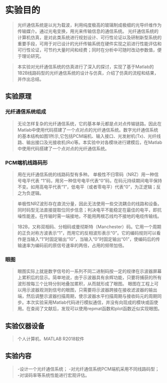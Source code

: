 # 实验目的

>光纤通信系统是以光为载波，利用纯度极高的玻璃制成极细的光导纤维作为传输媒介。通过光电变换，用光来传输信息的通信系统。
光纤通信系统的计算机仿真，是对此类系统进行规划设计、可行性论证以及研制新型系统的重要手段，可用于对已设计的光纤传输系统在硬件实现之前进行性能评估和可行性论证，可节约大量时间和经费；同时在分析中可随时改动参数值，便于理论研究。

>本实验对光纤通信系统的仿真进行了深入的探讨，实现了基于Matlab的1B2B线路码型的光纤通信系统的设计与仿真，介绍了仿真的流程和结果，并作出总结。

## 实验原理

### 光纤通信系统组成

>无论怎样复杂的光纤通信系统，它的基本单元都是点对点传输链路。因此在Matlab中使用代码搭建了一个点对点的光纤通信系统。数字光纤通信系统的基本结构如图1所示,它包括PCM端机、输入接口、光发射机(Tx)、光纤线路、输出接口及光接收机(Rx)等。本实验中对各模块进行建模后，在Matlab中使用代码搭建了一个点对点的光纤通信系统。

### PCM端机线路码形

>用在光纤通信系统的线路码型有多种。
单极性不归零码（NRZ）用一种信号电平代表 “1”码，用另一种信号电平代表“0”码，在码元持续期间电平保持不变。如用高电平代表“1”，低电平（或者零电平）代表“0”，为正逻辑；反之为负逻辑。

>单极性NRZ波形存在直流分量，因此无法使用一些交流耦合的线路和设备。同时码型无法直接提取位同步信息；判决电平不能稳定在最佳的电平，即抗噪性能差。在传输时需一端接地，不能用两根芯线均不接地的电缆传输线。

>1B2B，又称双相码、分相码或曼彻斯特（Manchester）码。它用一个周期的正负对称方波表示“1”，而用它的反相波形表示“0”。它的编码规则可以看作是当输入“1”时固定输出“10”，当输入“0”时固定输出“01”，使编码后的传输速率为编码前的原信号速率的两倍，占用的频带加倍。

### 眼图
>眼图实际上就是数字信号的一系列不同二进制码按一定的规律在示波器屏幕上累积后的显示。简单地说，由于示波器具有余辉功能，只要将捕获的所有波形按每三个比特分别地叠加累积，从而就形成了眼图。
眼图在工程上可以用示波器观测到信号的眼图，只需要将示波器跨接在接收滤波器的输出端，然后调整示波器扫描周期，使示波器水平扫描周期与接收码元的周期同步。本次实验采用Matlab代码进行模拟通信，并没有向现成的模块或函使用。在查阅了文献后，发现可以使用repmat函数和plot函数近似实现眼图。

## 实验仪器设备

>个人计算机、MATLAB R2018软件

## 实验内容

>-设计一个光纤通信系统；
-对光纤通信系统PCM端机采用不同线路码型；
-对误码率等系统性能进行宏观评估。
